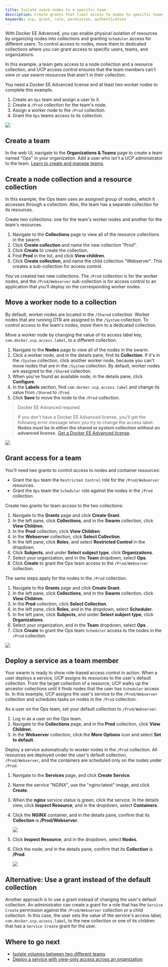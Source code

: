 ```yaml
---
title: Isolate swarm nodes to a specific team
description: Create grants that limit access to nodes to specific teams.
keywords: ucp, grant, role, permission, authentication
---
```


With Docker EE Advanced, you can enable physical isolation of resources
by organizing nodes into collections and granting `Scheduler` access for
different users. To control access to nodes, move them to dedicated collections
where you can grant access to specific users, teams, and organizations.

In this example, a team gets access to a node collection and a resource
collection, and UCP access control ensures that the team members can't view
or use swarm resources that aren't in their collection.

You need a Docker EE Advanced license and at least two worker nodes to
complete this example.

1.  Create an `Ops` team and assign a user to it.
2.  Create a `/Prod` collection for the team's node.
3.  Assign a worker node to the `/Prod` collection.
4.  Grant the `Ops` teams access to its collection.

![](../../images/isolate-nodes-diagram.svg)

## Create a team

In the web UI, navigate to the **Organizations & Teams** page to create a team
named "Ops" in your organization. Add a user who isn't a UCP administrator to
the team.
[Learn to create and manage teams](create-and-manage-teams.md). 

## Create a node collection and a resource collection

In this example, the Ops team uses an assigned group of nodes, which it
accesses through a collection. Also, the team has a separate collection
for its resources. 

Create two collections: one for the team's worker nodes and another for the
team's resources.

1.  Navigate to the **Collections** page to view all of the resource
    collections in the swarm.
2.  Click **Create collection** and name the new collection "Prod".
3.  Click **Create** to create the collection.
4.  Find **Prod** in the list, and click **View children**.
5.  Click **Create collection**, and name the child collection 
    "Webserver". This creates a sub-collection for access control. 

You've created two new collections. The `/Prod` collection is for the worker
nodes, and the `/Prod/Webserver` sub-collection is for access control to
an application that you'll deploy on the corresponding worker nodes.

## Move a worker node to a collection 

By default, worker nodes are located in the `/Shared` collection.
Worker nodes that are running DTR are assigned to the `/System` collection.
To control access to the team's nodes, move them to a dedicated collection.

Move a worker node by changing the value of its access label key,
`com.docker.ucp.access.label`, to a different collection.

1.  Navigate to the **Nodes** page to view all of the nodes in the swarm.
2.  Click a worker node, and in the details pane, find its **Collection**.
    If it's in the `/System` collection, click another worker node,
    because you can't move nodes that are in the `/System` collection. By
    default, worker nodes are assigned to the `/Shared` collection.  
3.  When you've found an available node, in the details pane, click
    **Configure**. 
3.  In the **Labels** section, find `com.docker.ucp.access.label` and change
    its value from `/Shared` to `/Prod`. 
4.  Click **Save** to move the node to the `/Prod` collection.

> Docker EE Advanced required
>
> If you don't have a Docker EE Advanced license, you'll get the following 
> error message when you try to change the access label: 
> **Nodes must be in either the shared or system collection without an advanced license.**
> [Get a Docker EE Advanced license](https://www.docker.com/pricing).

![](../../images/isolate-nodes-1.png)

## Grant access for a team

You'll need two grants to control access to nodes and container resources:

-  Grant the `Ops` team the `Restricted Control` role for the `/Prod/Webserver`
   resources.
-  Grant the `Ops` team the `Scheduler` role against the nodes in the `/Prod`
   collection.

Create two grants for team access to the two collections:

1.  Navigate to the **Grants** page and click **Create Grant**.
2.  In the left pane, click **Collections**, and in the **Swarm** collection,
    click **View Children**.
3.  In the **Prod** collection, click **View Children**.
4.  In the **Webserver** collection, click **Select Collection**.  
5.  In the left pane, click **Roles**, and select **Restricted Control**
    in the dropdown.
6.  Click **Subjects**, and under **Select subject type**, click **Organizations**.
7.  Select your organization, and in the **Team** dropdown, select **Ops**. 
8.  Click **Create** to grant the Ops team access to the `/Prod/Webserver`
    collection. 

The same steps apply for the nodes in the `/Prod` collection.

1.  Navigate to the **Grants** page and click **Create Grant**.
2.  In the left pane, click **Collections**, and in the **Swarm** collection,
    click **View Children**.
3.  In the **Prod** collection, click **Select Collection**.
4.  In the left pane, click **Roles**, and in the dropdown, select **Scheduler**.
5.  In the left pane, click **Subjects**, and under **Select subject type**, click
    **Organizations**.
6.  Select your organization, and in the **Team** dropdown, select **Ops** . 
7.  Click **Create** to grant the Ops team `Scheduler` access to the nodes in the
    `/Prod` collection. 

![](../../images/isolate-nodes-2.png)

## Deploy a service as a team member

Your swarm is ready to show role-based access control in action. When a user
deploys a service, UCP assigns its resources to the user's default collection.
From the target collection of a resource, UCP walks up the ancestor collections
until it finds nodes that the user has `Scheduler` access to. In this example,
UCP assigns the user's service to the `/Prod/Webserver` collection and schedules
tasks on nodes in the `/Prod` collection. 

As a user on the Ops team, set your default collection to `/Prod/Webserver`.

1.  Log in as a user on the Ops team.
2.  Navigate to the **Collections** page, and in the **Prod** collection,
    click **View Children**. 
3.  In the **Webserver** collection, click the **More Options** icon and
    select **Set to default**.

Deploy a service automatically to worker nodes in the `/Prod` collection.
All resources are deployed under the user's default collection,
`/Prod/Webserver`, and the containers are scheduled only on the nodes under
`/Prod`.

1.  Navigate to the **Services** page, and click **Create Service**.
2.  Name the service "NGINX", use the "nginx:latest" image, and click
    **Create**.
3.  When the **nginx** service status is green, click the service. In the
    details view, click **Inspect Resource**, and in the dropdown, select
    **Containers**.
4.  Click the **NGINX** container, and in the details pane, confirm that its
    **Collection** is **/Prod/Webserver**.

    ![](../../images/isolate-nodes-3.png)

5.  Click **Inspect Resource**, and in the dropdown, select **Nodes**.
6.  Click the node, and in the details pane, confirm that its **Collection**
    is **/Prod**.

    ![](../../images/isolate-nodes-4.png)

## Alternative: Use a grant instead of the default collection

Another approach is to use a grant instead of changing the user's default
collection. An administrator can create a grant for a role that has the
`Service Create` permission against the `/Prod/Webserver` collection or a child
collection. In this case, the user sets the value of the service's access label,
`com.docker.ucp.access.label`, to the new collection or one of its children
that has a `Service Create` grant for the user.

## Where to go next

- [Isolate volumes between two different teams](isolate-volumes-between-teams.md)
- [Deploy a service with view-only access across an organization](deploy-view-only-service.md)

